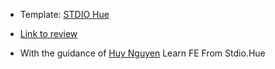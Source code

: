 - Template: [STDIO Hue](https://stdiohue.com/)

- [Link to review](https://stdiohue.netlify.app/)

- With the guidance of [Huy Nguyen]()
Learn FE From Stdio.Hue
